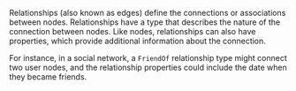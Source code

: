 Relationships (also known as edges) define the connections or associations between nodes. 
Relationships have a type that describes the nature of the connection between nodes.
Like nodes, relationships can also have properties, which provide additional information about the connection. 

For instance, in a social network, a `FriendOf` relationship type might connect two user nodes, and the relationship properties could include the date when they became friends.